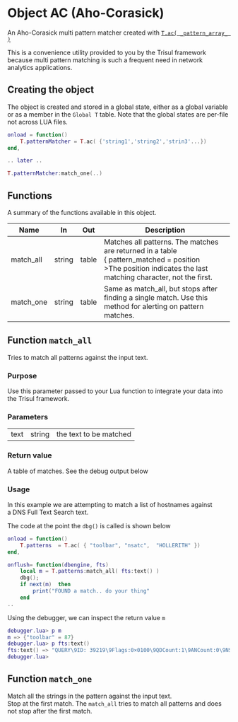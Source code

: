 # Object AC (Aho-Corasick)

An Aho-Corasick multi pattern matcher created with [`T.ac( _pattern_array_ )`](https://trisul.org/docs/lua/obj_ac.html#t.ac)

This is a convenience utility provided to you by the Trisul framework because multi pattern matching is such a frequent need in network analytics applications.

## Creating the object

The object is created and stored in a global state, either as a global variable or as a member in the `Global T` table. Note that the global states are per-file not across LUA files.

```lua
onload = function()
    T.patternMatcher = T.ac( {'string1','string2','strin3'...})
end,

.. later ..

T.patternMatcher:match_one(..)
```

## Functions

A summary of the functions available in this object.

| Name      | In     | Out   | Description  |
| --------- | ------ | ----- | ------------ |
| match_all | string | table | Matches all patterns. The matches are returned in a table<br/>\{ pattern_matched = position <br/>>The position indicates the last matching character, not the first. |
| match_one | string | table | Same as match_all, but stops after finding a single match. Use this method for alerting on pattern matches.                                                      |

## Function `match_all`

Tries to match all patterns against the input text.

### Purpose

Use this parameter passed to your Lua function to integrate your data into the Trisul framework.

### Parameters

<table>
    <tr>
        <td>text</td>
        <td>string</td>
        <td>the text to be matched </td>
    </tr>
</table>

### Return value

A table of matches. See the debug output below

### Usage

In this example we are attempting to match a list of hostnames against a DNS Full Text Search text.

The code at the point the `dbg()` is called is shown below

```lua
onload = function()
    T.patterns  = T.ac( { "toolbar", "nsatc",  "HOLLERITH" })
end,

onflush= function(dbengine, fts)
    local m = T.patterns:match_all( fts:text() )
    dbg();
    if next(m)  then
        print("FOUND a match.. do your thing"
    end
..
```

Using the debugger, we can inspect the return value `m`  

```lua
debugger.lua> p m
m => {"toolbar" = 87}
debugger.lua> p fts:text()
fts:text() => "QUERY\9ID: 39219\9Flags:0×0100\9QDCount:1\9ANCount:0\9NSCount:0\9ARCount:0\Questions\.toolbar.google.com\9\9A\9IN\\"
debugger.lua>
```

## Function `match_one`

Match all the strings in the pattern against the input text.  
Stop at the first match. The `match_all` tries to match all patterns and does not stop after the first match.
